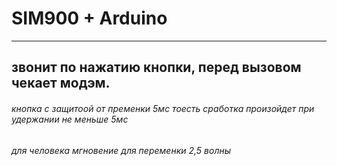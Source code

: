 # SIM900 + Arduino
***
## звонит по нажатию кнопки, перед вызовом чекает модэм.
###### _кнопка с защитоой от пременки_ 5мс _тоесть сработка произойдет при удержании не меньше_ 5мс
###### _для человека мгновение для переменки_ 2,5 _волны_
